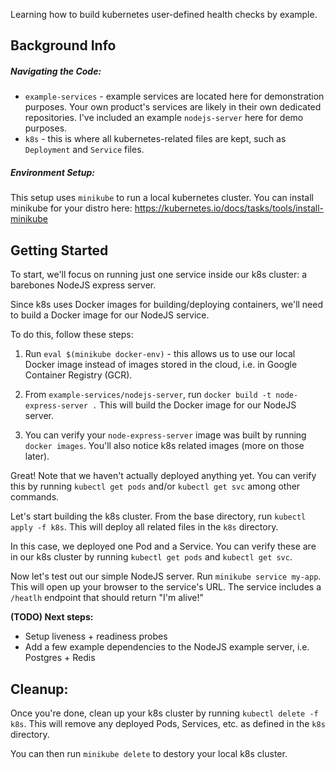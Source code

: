 Learning how to build kubernetes user-defined health checks by example.

## Background Info

##### Navigating the Code:

* `example-services` - example services are located here for demonstration purposes. Your own product's services 
are likely in their own dedicated repositories. I've included an example `nodejs-server` here for demo purposes.
* `k8s` - this is where all kubernetes-related files are kept, such as `Deployment` and `Service` files.

##### Environment Setup:

This setup uses `minikube` to run a local kubernetes cluster. You can install minikube for your distro here: https://kubernetes.io/docs/tasks/tools/install-minikube

## Getting Started

To start, we'll focus on running just one service inside our k8s cluster: a barebones NodeJS express server.

Since k8s uses Docker images for building/deploying containers, we'll need to build a Docker image for
our NodeJS service.

To do this, follow these steps:

1. Run `eval $(minikube docker-env)` - this allows us to use our local Docker image instead of images stored in the cloud,
i.e. in Google Container Registry (GCR).

2. From `example-services/nodejs-server`, run `docker build -t node-express-server .` This will build the Docker image
for our NodeJS server.

3. You can verify your `node-express-server` image was built by running `docker images`. You'll also notice k8s related
images (more on those later).

Great! Note that we haven't actually deployed anything yet. You can verify this by running `kubectl get pods`
and/or `kubectl get svc` among other commands.
 
Let's start building the k8s cluster. From the base directory, run `kubectl apply -f k8s`. This will deploy all related
files in the `k8s` directory.

In this case, we deployed one Pod and a Service. You can verify these are in our k8s cluster by running `kubectl get pods`
and `kubectl get svc`.

Now let's test out our simple NodeJS server. Run `minikube service my-app`. This will open up your browser to the service's
URL. The service includes a `/heatlh` endpoint that should return "I'm alive!"

**(TODO) Next steps:**

* Setup liveness + readiness probes
* Add a few example dependencies to the NodeJS example server, i.e. Postgres + Redis


## Cleanup:

Once you're done, clean up your k8s cluster by running `kubectl delete -f k8s`. This will remove any deployed Pods, Services, etc.
as defined in the `k8s` directory.

You can then run `minikube delete` to destory your local k8s cluster.
